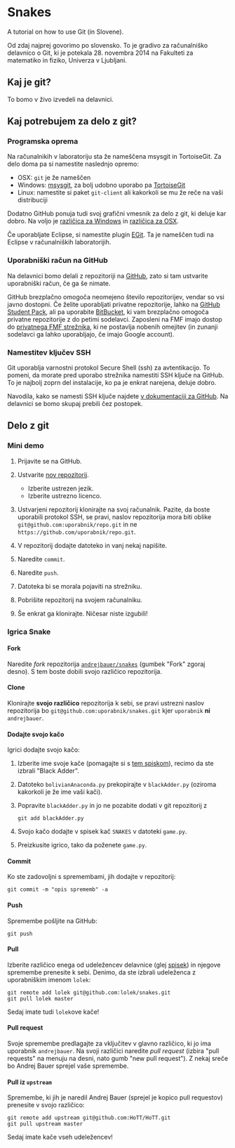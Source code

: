 # Snakes

A tutorial on how to use Git (in Slovene).

Od zdaj najprej govorimo po slovensko. To je gradivo za računalniško delavnico o Git, ki
je potekala 28. novembra 2014 na Fakulteti za matematiko in fiziko, Univerza v Ljubljani.

## Kaj je git?

To bomo v živo izvedeli na delavnici.

## Kaj potrebujem za delo z git?

### Programska oprema

Na računalnikih v laboratoriju sta že nameščena msysgit in TortoiseGit. Za delo doma pa si
namestite naslednjo opremo:

* OSX: `git` je že nameščen
* Windows: [msysgit](http://msysgit.github.io), za bolj udobno uporabo pa [TortoiseGit](https://code.google.com/p/tortoisegit/)
* Linux: namestite si paket `git-client` ali kakorkoli se mu že reče na vaši distribuciji

Dodatno GitHub ponuja tudi svoj grafični vmesnik za delo z git, ki deluje kar dobro. Na voljo je [različica za Windows](http://windows.github.com) in [različica za OSX](https://mac.github.com).

Če uporabljate Eclipse, si namestite plugin [EGit](http://eclipse.org/egit/). Ta je
nameščen tudi na Eclipse v računalniških laboratorijih.

### Uporabniški račun na GitHub

Na delavnici bomo delali z repozitoriji na [GitHub](https://github.com), zato si tam
ustvarite uporabniški račun, če ga še nimate.

GitHub brezplačno omogoča neomejeno število repozitorijev, vendar so vsi javno dostopni.
Če želite uporabljati privatne repozitorije, lahko na [GitHub Student
Pack](https://education.github.com/pack), ali pa uporabite
[BitBucket](https://bitbucket.org), ki vam brezplačno omogoča privatne repozitorije z do
petimi sodelavci. Zaposleni na FMF imajo dostop do [privatnega FMF
strežnika](http://git.fmf.uni-lj.si/), ki ne postavlja nobenih omejitev (in zunanji
sodelavci ga lahko uporabljajo, če imajo Google account).

### Namestitev ključev SSH

Git uporablja varnostni protokol Secure Shell (ssh) za avtentikacijo. To pomeni, da morate
pred uporabo strežnika namestiti SSH ključe na GitHub. To je najbolj zoprn del
instalacije, ko pa je enkrat narejena, deluje dobro.

Navodila, kako se namesti SSH ključe najdete
[v dokumentaciji za GitHub](https://help.github.com/articles/generating-ssh-keys/). Na
delavnici se bomo skupaj prebili čez postopek.

## Delo z git

### Mini demo

1. Prijavite se na GitHub.

2. Ustvarite [nov repozitorij](https://github.com/new).
   * Izberite ustrezen jezik.
   * Izberite ustrezno licenco.

3. Ustvarjeni repozitorij klonirajte na svoj računalnik. Pazite, da boste uporabili
   protokol SSH, se pravi, naslov repozitorija mora biti oblike
   `git@github.com:uporabnik/repo.git` in ne `https://github.com/uporabnik/repo.git`.

4. V repozitorij dodajte datoteko in vanj nekaj napišite.

5. Naredite `commit`.

6. Naredite `push`.

7. Datoteka bi se morala pojaviti na strežniku.

8. Pobrišite repozitorij na svojem računalniku.

9. Še enkrat ga klonirajte. Ničesar niste izgubili!

### Igrica Snake

#### Fork

Naredite *fork* repozitorija [`andrejbauer/snakes`](https://github.com/andrejbauer/snakes)
(gumbek "Fork" zgoraj desno). S tem boste dobili svojo različico repozitorija.

#### Clone

Klonirajte **svojo različico** repozitorija k sebi, se pravi ustrezni naslov repozitorija
bo `git@github.com:uporabnik/snakes.git` kjer `uporabnik` **ni** `andrejbauer`.

#### Dodajte svojo kačo

Igrici dodajte svojo kačo:

1. Izberite ime svoje kače (pomagajte si s [tem
   spiskom](http://en.wikipedia.org/wiki/List_of_snakes_by_common_name)), recimo da ste
   izbrali "Black Adder".

2. Datoteko `bolivianAnaconda.py` prekopirajte v `blackAdder.py` (oziroma kakorkoli je že
   ime vaši kači).

3. Popravite `blackAdder.py` in jo ne pozabite dodati v git repozitorij z

       git add blackAdder.py

4. Svojo kačo dodajte v spisek kač `SNAKES` v datoteki `game.py`.

5. Preizkusite igrico, tako da poženete `game.py`.

#### Commit

Ko ste zadovoljni s spremembami, jih dodajte v repozitorij:

    git commit -m "opis sprememb" -a

#### Push

Spremembe pošljite na GitHub:

    git push
    
#### Pull

Izberite različico enega od udeležencev delavnice (glej [spisek](https://github.com/andrejbauer/snakes/network)) in njegove spremembe prenesite k sebi. Denimo, da ste izbrali udeleženca z uporabniškim imenom `lolek`:

    git remote add lolek git@github.com:lolek/snakes.git
    git pull lolek master
    
Sedaj imate tudi `lolek`ove kače!

#### Pull request

Svoje spremembe predlagajte za vključitev v glavno različico, ki jo ima uporabnik
`andrejbauer`. Na svoji različici naredite *pull request* (izbira "pull requests" na
menuju na desni, nato gumb "new pull request"). Z nekaj sreče bo Andrej Bauer sprejel vaše
spremembe.

#### Pull iz `upstream`

Spremembe, ki jih je naredil Andrej Bauer (sprejel je kopico pull requestov) prenesite v
svojo različico:

    git remote add upstream git@github.com:HoTT/HoTT.git
    git pull upstream master

Sedaj imate kače vseh udeležencev!


